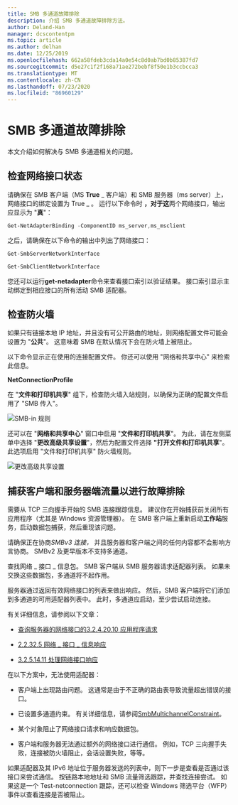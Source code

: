 ```yaml
---
title: SMB 多通道故障排除
description: 介绍 SMB 多通道故障排除方法。
author: Deland-Han
manager: dcscontentpm
ms.topic: article
ms.author: delhan
ms.date: 12/25/2019
ms.openlocfilehash: 662a58fdeb3cda14a0e54c8d0ab7bd0b85387fd7
ms.sourcegitcommit: d5e27c1f2f168a71ae272bebf8f50e1b3ccbcca3
ms.translationtype: MT
ms.contentlocale: zh-CN
ms.lasthandoff: 07/23/2020
ms.locfileid: "86960129"
---
```

# <a name="smb-multichannel-troubleshooting"></a>SMB 多通道故障排除

本文介绍如何解决与 SMB 多通道相关的问题。

## <a name="check-the-network-interface-status"></a>检查网络接口状态

请确保在 SMB 客户端（MS **True** \_ 客户端）和 SMB 服务器（ms server）上，网络接口的绑定设置为 True \_ 。 运行以下命令时 **，对于这**两个网络接口，输出应显示为 "**真**"：

```PowerShell
Get-NetAdapterBinding -ComponentID ms_server,ms_msclient
```

之后，请确保在以下命令的输出中列出了网络接口：

```PowerShell
Get-SmbServerNetworkInterface
```

```PowerShell
Get-SmbClientNetworkInterface
```

您还可以运行**get-netadapter**命令来查看接口索引以验证结果。 接口索引显示主动绑定到相应接口的所有活动 SMB 适配器。

## <a name="check-the-firewall"></a>检查防火墙

如果只有链接本地 IP 地址，并且没有可公开路由的地址，则网络配置文件可能会设置为 "**公共**"。 这意味着 SMB 在默认情况下会在防火墙上被阻止。

以下命令显示正在使用的连接配置文件。 你还可以使用 "网络和共享中心" 来检索此信息。

**NetConnectionProfile**

在 "**文件和打印机共享**" 组下，检查防火墙入站规则，以确保为正确的配置文件启用了 "SMB 传入"。

![SMB-in 规则](media/smb-multichannel-troubleshooting-1.png)

还可以在 "**网络和共享中心**" 窗口中启用 "**文件和打印机共享**"。 为此，请在左侧菜单中选择 "**更改高级共享设置**"，然后为配置文件选择 **"打开文件和打印机共享**"。 此选项启用 "文件和打印机共享" 防火墙规则。

![更改高级共享设置](media/smb-multichannel-troubleshooting-2.png)

## <a name="capture-client-and-server-sided-traffic-for-troubleshooting"></a>捕获客户端和服务器端流量以进行故障排除

需要从 TCP 三向握手开始的 SMB 连接跟踪信息。 建议你在开始捕获前关闭所有应用程序（尤其是 Windows 资源管理器）。 在 SMB 客户端上重新启动**工作站**服务，启动数据包捕获，然后重现该问题。

请确保正在协商*SMBv3 连接，* 并且服务器和客户端之间的任何内容都不会影响方言协商。 SMBv2 及更早版本不支持多通道。

查找网络 \_ 接口 \_ 信息包。 SMB 客户端从 SMB 服务器请求适配器列表。 如果未交换这些数据包，多通道将不起作用。

服务器通过返回有效网络接口的列表来做出响应。 然后，SMB 客户端将它们添加到多通道的可用适配器列表中。 此时，多通道应启动，至少尝试启动连接。

有关详细信息，请参阅以下文章：

- [查询服务器的网络接口的3.2.4.20.10 应用程序请求](/openspecs/windows_protocols/ms-smb2/147adde4-d936-4597-924a-8caa3429c6b0)

- [2.2.32.5 网络 \_ 接口 \_ 信息响应](/openspecs/windows_protocols/ms-smb2/fcd862d1-1b85-42df-92b1-e103199f531f)

- [3.2.5.14.11 处理网络接口响应](/openspecs/windows_protocols/ms-smb2/5459722b-1eaa-4ead-b465-284363264cad)

在以下方案中，无法使用适配器：

- 客户端上出现路由问题。 这通常是由于不正确的路由表导致流量超出错误的接口。

- 已设置多通道约束。 有关详细信息，请参阅[SmbMultichannelConstraint](/powershell/module/smbshare/new-smbmultichannelconstraint)。

- 某个对象阻止了网络接口请求和响应数据包。

- 客户端和服务器无法通过额外的网络接口进行通信。 例如，TCP 三向握手失败，连接被防火墙阻止，会话设置失败，等等。

如果适配器及其 IPv6 地址位于服务器发送的列表中，则下一步是查看是否通过该接口来尝试通信。 按链路本地地址和 SMB 流量筛选跟踪，并查找连接尝试。 如果这是一个 Test-netconnection 跟踪，还可以检查 Windows 筛选平台（WFP）事件以查看连接是否被阻止。
